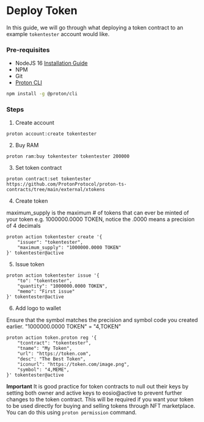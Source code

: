 # Deploy Token

In this guide, we will go through what deploying a token contract to an example `tokentester` account would like.

### Pre-requisites

- NodeJS 16 [Installation Guide](https://github.com/ProtonProtocol/proton-cli#install-nodejs)
- NPM
- Git
- [Proton CLI](https://github.com/ProtonProtocol/proton-cli)
``` bash
npm install -g @proton/cli
```

### Steps
1. Create account

```
proton account:create tokentester
```


2. Buy RAM

```
proton ram:buy tokentester tokentester 200000
```

3. Set token contract

```
proton contract:set tokentester https://github.com/ProtonProtocol/proton-ts-contracts/tree/main/external/xtokens
```

4. Create token

maximum_supply is the maximum # of tokens that can ever be minted of your token e.g. 1000000.0000 TOKEN, notice the .0000 means a precision of 4 decimals

```
proton action tokentester create '{
    "issuer": "tokentester",
    "maximum_supply": "1000000.0000 TOKEN"
}' tokentester@active
```

5. Issue token

```
proton action tokentester issue '{
    "to": "tokentester",
    "quantity": "1000000.0000 TOKEN",
    "memo": "First issue"
}' tokentester@active
```


6. Add logo to wallet

Ensure that the symbol matches the precision and symbol code you created earlier. "1000000.0000 TOKEN" = "4,TOKEN"

```
proton action token.proton reg '{
    "tcontract": "tokentester",
    "tname": "My Token",
    "url": "https://token.com",
    "desc": "The Best Token",
    "iconurl": "https://token.com/image.png",
    "symbol": "4,MEME",
}' tokentester@active
```

**Important** It is good practice for token contracts to null out their keys by setting both owner and active keys to eosio@active to prevent further changes to the token contract. This will be required if you want your token to be used directly for buying and selling tokens through NFT marketplace. You can do this using `proton permission` command.